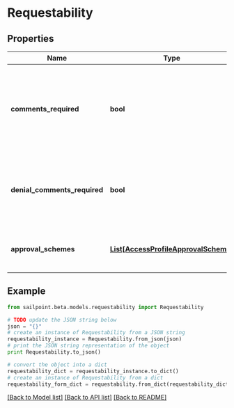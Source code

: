 # Requestability


## Properties
Name | Type | Description | Notes
------------ | ------------- | ------------- | -------------
**comments_required** | **bool** | Whether the requester of the containing object must provide comments justifying the request | [optional] [default to False]
**denial_comments_required** | **bool** | Whether an approver must provide comments when denying the request | [optional] [default to False]
**approval_schemes** | [**List[AccessProfileApprovalScheme]**](AccessProfileApprovalScheme.md) | List describing the steps in approving the request | [optional] 

## Example

```python
from sailpoint.beta.models.requestability import Requestability

# TODO update the JSON string below
json = "{}"
# create an instance of Requestability from a JSON string
requestability_instance = Requestability.from_json(json)
# print the JSON string representation of the object
print Requestability.to_json()

# convert the object into a dict
requestability_dict = requestability_instance.to_dict()
# create an instance of Requestability from a dict
requestability_form_dict = requestability.from_dict(requestability_dict)
```
[[Back to Model list]](../README.md#documentation-for-models) [[Back to API list]](../README.md#documentation-for-api-endpoints) [[Back to README]](../README.md)


